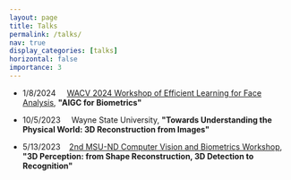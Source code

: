 ```yaml
---
layout: page
title: Talks
permalink: /talks/
nav: true
display_categories: [talks]
horizontal: false
importance: 3
---
```

<div>
    <div>
        <ul>
            <li>1/8/2024&nbsp;&nbsp;&nbsp;&nbsp; <a href="https://sites.google.com/view/elfawacv2024/speakers">WACV 2024 Workshop of Efficient Learning for Face Analysis</a>, <b>"AIGC for Biometrics" </b></li>
        </ul>    
    </div>
    <div>
        <ul>
            <li>10/5/2023&nbsp;&nbsp;&nbsp;&nbsp; Wayne State University, <b>"Towards Understanding the Physical World: 3D Reconstruction from Images" </b></li>
        </ul>    
    </div>
    <div>
        <ul>
            <li>5/13/2023&nbsp;&nbsp;&nbsp;&nbsp;<a href="https://hal.cse.msu.edu/workshop/2nd-msu-nd-workshop/">2nd MSU-ND Computer Vision and Biometrics Workshop</a>, <b>"3D Perception: from Shape Reconstruction, 3D Detection to Recognition" </b></li>
        </ul>    
    </div>
</div>
